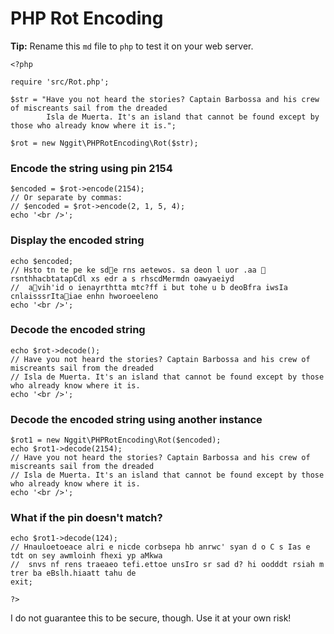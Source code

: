 <!-- <?php /* -->
# PHP Rot Encoding
**Tip:** Rename this `md` file to `php` to test it on your web server.
<!-- */ ?> -->

    <?php

    require 'src/Rot.php';

    $str = "Have you not heard the stories? Captain Barbossa and his crew of miscreants sail from the dreaded
            Isla de Muerta. It's an island that cannot be found except by those who already know where it is.";

    $rot = new Nggit\PHPRotEncoding\Rot($str);

### Encode the string using pin 2154
    $encoded = $rot->encode(2154);
    // Or separate by commas:
    // $encoded = $rot->encode(2, 1, 5, 4);
    echo '<br />';

### Display the encoded string
    echo $encoded;
    // Hsto tn te pe ke sde rns aetewos. sa deon l uor .aa  rsnthhacbtatapCdl xs edr a s rhscdMermdn oawyaeiyd
    //  avih'id o ienayrthtta mtc?ff i but tohe u b deoBfra iwsIa cnlaisssrItaiae enhn hworoeeleno
    echo '<br />';

### Decode the encoded string
    echo $rot->decode();
    // Have you not heard the stories? Captain Barbossa and his crew of miscreants sail from the dreaded
    // Isla de Muerta. It's an island that cannot be found except by those who already know where it is.
    echo '<br />';

### Decode the encoded string using another instance
    $rot1 = new Nggit\PHPRotEncoding\Rot($encoded);
    echo $rot1->decode(2154);
    // Have you not heard the stories? Captain Barbossa and his crew of miscreants sail from the dreaded
    // Isla de Muerta. It's an island that cannot be found except by those who already know where it is.
    echo '<br />';

### What if the pin doesn't match?
    echo $rot1->decode(124);
    // Hnauloetoeace alri e nicde corbsepa hb anrwc' syan d o C s Ias e tdt on sey awmloinh fhexi yp aMkwa
    //  snvs nf rens traeaeo tefi.ettoe unsIro sr sad d? hi oodddt rsiah m trer ba eBslh.hiaatt tahu de
    exit;

    ?>

I do not guarantee this to be secure, though. Use it at your own risk!
